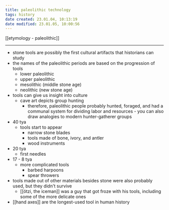 ```yaml
---
title: paleolithic technology
tags: history
date created: 23.01.04, 10:13:19
date modified: 23.01.05, 10:00:56
---
```


[[etymology - paleolithic]]

---

- stone tools are possibly the first cultural artifacts that historians can study
- the names of the paleolithic periods are based on the progression of tools
	- lower paleolithic
	- upper paleolithic
	- mesolithic (middle stone age)
	- neolithic (new stone age)
- tools can give us insight into culture
	- cave art depicts group hunting
		- therefore, paleolithic people probably hunted, foraged, and had a communal system for dividing labor and resources - you can also draw analogies to modern hunter-gatherer groups
- 40 tya
	- tools start to appear
		- narrow stone blades
		- tools made of bone, ivory, and antler
		- wood instruments
- 20 tya
	- first needles
- 17 - 8 tya
	- more complicated tools
		- barbed harpoons
		- spear throwers
- tools made out of other materials besides stone were also probably used, but they didn't survive
	- [[ötzi, the iceman]] was a guy that got froze with his tools, including some of the more delicate ones
- [[hand axes]] are the longest-used tool in human history
